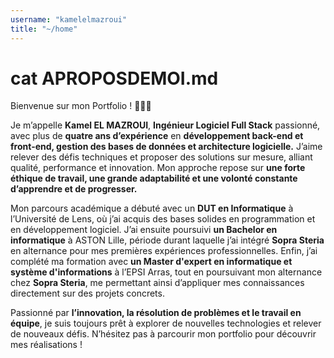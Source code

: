 ```yaml
---
username: "kamelelmazroui"
title: "~/home"
---
```


# cat APROPOSDEMOI.md

Bienvenue sur mon Portfolio ! 🚀✌🏼

Je m’appelle **Kamel EL MAZROUI**, **Ingénieur Logiciel Full Stack** passionné, avec plus de **quatre ans d’expérience** en **développement back-end et front-end, gestion des bases de données et architecture logicielle.** J’aime relever des défis techniques et proposer des solutions sur mesure, alliant qualité, performance et innovation. Mon approche repose sur **une forte éthique de travail, une grande adaptabilité et une volonté constante d’apprendre et de progresser.**

Mon parcours académique a débuté avec un **DUT en Informatique** à l’Université de Lens, où j’ai acquis des bases solides en programmation et en développement logiciel. J’ai ensuite poursuivi **un Bachelor en informatique** à ASTON Lille, période durant laquelle j’ai intégré **Sopra Steria** en alternance pour mes premières expériences professionnelles. Enfin, j’ai complété ma formation avec **un Master d'expert en informatique et système d'informations** à l’EPSI Arras, tout en poursuivant mon alternance chez **Sopra Steria**, me permettant ainsi d’appliquer mes connaissances directement sur des projets concrets.

Passionné par **l’innovation, la résolution de problèmes et le travail en équipe**, je suis toujours prêt à explorer de nouvelles technologies et relever de nouveaux défis. N’hésitez pas à parcourir mon portfolio pour découvrir mes réalisations !
